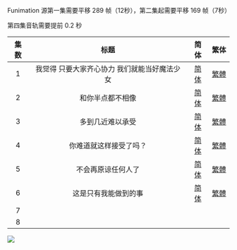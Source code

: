 

Funimation 源第一集需要平移 289 帧（12秒），第二集起需要平移 169 帧（7秒）

第四集音轨需要提前 0.2 秒

| 集数 |                      标题                      |                             简体                             |                             繁体                             |
| :--: | :--------------------------------------------: | :----------------------------------------------------------: | :----------------------------------------------------------: |
|  1   | 我觉得  只要大家齐心协力  我们就能当好魔法少女 | [简体](https://raw.githubusercontent.com/SweetSub/SweetSub-source/master/Magia%20Record%20S2/%5BSweetSub%26EnkanRec%5D%20Magia%20Record%20S2%20-%2001.chs.ass) | [繁體](https://raw.githubusercontent.com/SweetSub/SweetSub-source/master/Magia%20Record%20S2/%5BSweetSub%26EnkanRec%5D%20Magia%20Record%20S2%20-%2001.cht.ass) |
|  2   |                和你半点都不相像                | [简体](https://raw.githubusercontent.com/SweetSub/SweetSub-source/master/Magia%20Record%20S2/%5BSweetSub%26EnkanRec%5D%20Magia%20Record%20S2%20-%2002.chs.ass) | [繁體](https://raw.githubusercontent.com/SweetSub/SweetSub-source/master/Magia%20Record%20S2/%5BSweetSub%26EnkanRec%5D%20Magia%20Record%20S2%20-%2002.cht.ass) |
|  3   |                多到几近难以承受                | [简体](https://raw.githubusercontent.com/SweetSub/SweetSub-source/master/Magia%20Record%20S2/%5BSweetSub%26EnkanRec%5D%20Magia%20Record%20S2%20-%2003.chs.ass) | [繁體](https://raw.githubusercontent.com/SweetSub/SweetSub-source/master/Magia%20Record%20S2/%5BSweetSub%26EnkanRec%5D%20Magia%20Record%20S2%20-%2003.cht.ass) |
|  4   |             你难道就这样接受了吗？             | [简体](https://raw.githubusercontent.com/SweetSub/SweetSub-source/master/Magia%20Record%20S2/%5BSweetSub%26EnkanRec%5D%20Magia%20Record%20S2%20-%2004.chs.ass) | [繁體](https://raw.githubusercontent.com/SweetSub/SweetSub-source/master/Magia%20Record%20S2/%5BSweetSub%26EnkanRec%5D%20Magia%20Record%20S2%20-%2004.cht.ass) |
|  5   |               不会再原谅任何人了               | [简体](https://raw.githubusercontent.com/SweetSub/SweetSub-source/master/Magia%20Record%20S2/%5BSweetSub%26EnkanRec%5D%20Magia%20Record%20S2%20-%2005.chs.ass) | [繁體](https://raw.githubusercontent.com/SweetSub/SweetSub-source/master/Magia%20Record%20S2/%5BSweetSub%26EnkanRec%5D%20Magia%20Record%20S2%20-%2005.cht.ass) |
|  6   |              这是只有我能做到的事              | [简体](https://raw.githubusercontent.com/SweetSub/SweetSub-source/master/Magia%20Record%20S2/%5BSweetSub%26EnkanRec%5D%20Magia%20Record%20S2%20-%2006.chs.ass) | [繁體](https://raw.githubusercontent.com/SweetSub/SweetSub-source/master/Magia%20Record%20S2/%5BSweetSub%26EnkanRec%5D%20Magia%20Record%20S2%20-%2006.cht.ass) |
|  7   |                                                |                                                              |                                                              |
|  8   |                                                |                                                              |                                                              |


![](https://i.loli.net/2021/08/01/4Xevx52sG3EfQYy.jpg)